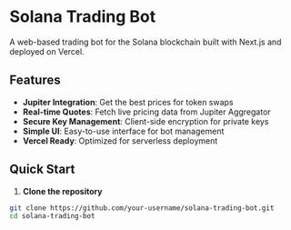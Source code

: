 # Solana Trading Bot

A web-based trading bot for the Solana blockchain built with Next.js and deployed on Vercel.

## Features

- **Jupiter Integration**: Get the best prices for token swaps
- **Real-time Quotes**: Fetch live pricing data from Jupiter Aggregator
- **Secure Key Management**: Client-side encryption for private keys
- **Simple UI**: Easy-to-use interface for bot management
- **Vercel Ready**: Optimized for serverless deployment

## Quick Start

1. **Clone the repository**
```bash
git clone https://github.com/your-username/solana-trading-bot.git
cd solana-trading-bot
